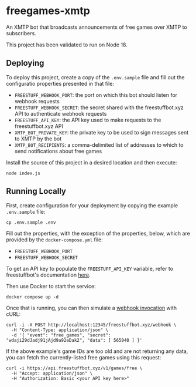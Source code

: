 # freegames-xmtp
An XMTP bot that broadcasts announcements of free games over XMTP to subscribers.

This project has been validated to run on Node 18.

## Deploying

To deploy this project, create a copy of the `.env.sample` file and fill out the configuratio properties presented in that file:

* `FREESTUFF_WEBHOOK_PORT`: the port on which this bot should listen for webhook requests
* `FREESTUFF_WEBHOOK_SECRET`: the secret shared with the freestuffbot.xyz API to authenticate webhook requests
* `FREESTUFF_API_KEY`: the API key used to make requests to the freestuffbot.xyz API
* `XMTP_BOT_PRIVATE_KEY`: the private key to be used to sign messages sent to XMTP by the bot
* `XMTP_BOT_RECIPIENTS`: a comma-delimited list of addresses to which to send notifications about free games

Install the source of this project in a desired location and then execute:

```
node index.js
```

## Running Locally

First, create configuration for your deployment by copying the example `.env.sample` file:

```
cp .env.sample .env
```

Fill out the properties, with the exception of the properties, below, which are provided by the `docker-compose.yml` file:

* `FREESTUFF_WEBHOOK_PORT`
* `FREESTUFF_WEBHOOK_SECRET`


To get an API key to populate the `FREESTUFF_API_KEY` variable, refer to freestuffbot's documentation [here](https://docs.freestuffbot.xyz/).

Then use Docker to start the service:

```
docker compose up -d
```

Once that is running, you can then simulate a [webhook invocation](https://docs.freestuffbot.xyz/v1/webhooks) with cURL:

```
curl -i -X POST http://localhost:12345/freestuffbot.xyz/webhook \
  -H "Content-Type: application/json" \
  -d '{ "event": "free_games", "secret": "wdaji29dJadj91jAjd9a92eDak2", "data": [ 565940 ] }'
```

If the above example's game IDs are too old and are not returning any data, you can fetch the currently-listed free games using this request:

```
curl -i https://api.freestuffbot.xyz/v1/games/free \
  -H "Accept: application/json" \
  -H "Authorization: Basic <your API key here>"
```
